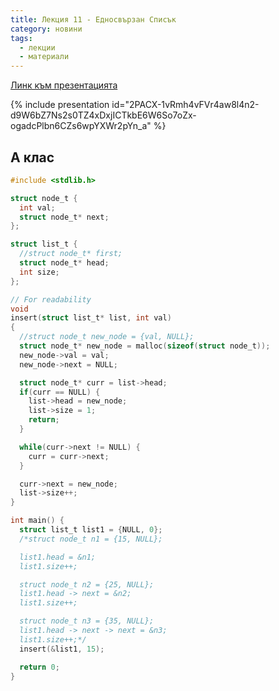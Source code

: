 ```yaml
---
title: Лекция 11 - Едносвързан Списък
category: новини
tags:
  - лекции
  - материали
---
```

[Линк към презентацията](https://drive.google.com/open?id=1Ul5qXQRbLzZPJ4Up2c2FdFsyaQ1JBkJ-bo2YUaqUBQw)

{% include presentation id="2PACX-1vRmh4vFVr4aw8l4n2-d9W6bZ7Ns2s0TZ4xDxjICTkbE6W6So7oZx-ogadcPlbn6CZs6wpYXWr2pYn_a" %}

## А клас
```c
#include <stdlib.h>

struct node_t {
  int val;
  struct node_t* next;
};

struct list_t {
  //struct node_t* first;
  struct node_t* head;
  int size;
};

// For readability
void
insert(struct list_t* list, int val)
{
  //struct node_t new_node = {val, NULL};
  struct node_t* new_node = malloc(sizeof(struct node_t));
  new_node->val = val;
  new_node->next = NULL;

  struct node_t* curr = list->head;
  if(curr == NULL) {
    list->head = new_node;
    list->size = 1;
    return;
  }

  while(curr->next != NULL) {
    curr = curr->next;
  }

  curr->next = new_node;
  list->size++;
}

int main() {
  struct list_t list1 = {NULL, 0};
  /*struct node_t n1 = {15, NULL};

  list1.head = &n1;
  list1.size++;

  struct node_t n2 = {25, NULL};
  list1.head -> next = &n2;
  list1.size++;

  struct node_t n3 = {35, NULL};
  list1.head -> next -> next = &n3;
  list1.size++;*/
  insert(&list1, 15);

  return 0;
}
```

